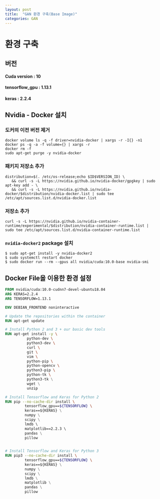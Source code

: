 ```yaml
---
layout: post
title:  "GAN 환경 구축(Base Image)"
categories: GAN
---
```



# 환경 구축



## 버전

#### Cuda version			  : 10

#### tensorflow_gpu		 : 1.13.1

#### keras							: 2.2.4



## Nvidia - Docker 설치

### 도커의 이전 버전 제거

```shell
docker volume ls -q -f driver=nvidia-docker | xargs -r -I{} -n1
docker ps -q -a -f volume={} | xargs -r
docker rm -f
sudo apt-get purge -y nvidia-docker
```



### 패키지 저장소 추가

```shell
distribution=$(. /etc/os-release;echo $ID$VERSION_ID) \
   && curl -s -L https://nvidia.github.io/nvidia-docker/gpgkey | sudo apt-key add - \
   && curl -s -L https://nvidia.github.io/nvidia-docker/$distribution/nvidia-docker.list | sudo tee /etc/apt/sources.list.d/nvidia-docker.list
```



### 저장소 추가

```shell
curl -s -L https://nvidia.github.io/nvidia-container-runtime/experimental/$distribution/nvidia-container-runtime.list | sudo tee /etc/apt/sources.list.d/nvidia-container-runtime.list
```



### `nvidia-docker2` package 설치

```shell
$ sudo apt-get install -y nvidia-docker2
$ sudo systemctl restart docker
$ sudo docker run --rm --gpus all nvidia/cuda:10.0-base nvidia-smi
```



## Docker File을 이용한 환경 설정

```dockerfile
FROM nvidia/cuda:10.0-cudnn7-devel-ubuntu18.04
ARG KERAS=2.2.4
ARG TENSORFLOW=1.13.1

ENV DEBIAN_FRONTEND noninteractive

# Update the repositories within the container
RUN apt-get update

# Install Python 2 and 3 + our basic dev tools
RUN apt-get install -y \
          python-dev \
          python3-dev \
          curl \
          git \
          vim \
          python-pip \
          python-opencv \
          python3-pip \
          python-tk \ 
          python3-tk \
          wget \
          unzip

# Install Tensorflow and Keras for Python 2
RUN pip --no-cache-dir install \
         tensorflow_gpu==${TENSORFLOW} \ 
         keras==${KERAS} \
         numpy \
         scipy \
         lmdb \ 
         matplotlib==2.2.3 \ 
         pandas \
         pillow
         

# Install Tensorflow and Keras for Python 3
RUN pip3 --no-cache-dir install \
         tensorflow_gpu==${TENSORFLOW} \ 
         keras==${KERAS} \
         numpy \
         scipy \
         lmdb \
         matplotlib \
         pandas \
         pillow 
```

